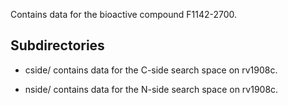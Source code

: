 Contains data for the bioactive compound F1142-2700.

## Subdirectories

- cside/ contains data for the C-side search space on rv1908c.

- nside/ contains data for the N-side search space on rv1908c.

